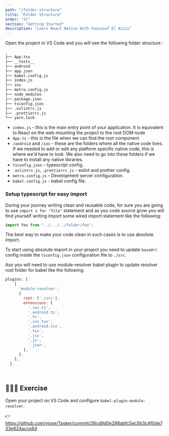 ```yaml
---
path: "/folder-structure"
title: "Folder Structure"
order: "2C"
section: "Getting Started"
description: "Learn React Native With Youssouf El Azizi"
---
```


Open the project in VS Code and you will see the following folder structure :

```bash
.
├── App.tsx
├── __tests__
├── android
├── app.json
├── babel.config.js
├── index.js
├── ios
├── metro.config.js
├── node_modules
├── package.json
├── tsconfig.json
├── .eslintrc.js
├── .prettierrc.js
└── yarn.lock
```

- `index.js` - this is the main entry point of your application. It is equivalent to React on the web mounting the project to the root DOM node
- `App.ts` - this is the file when we can find the root component.
- `/android` and `/ios` - these are the folders where all the native code lives. If we needed to add or edit any platform specific native code, this is where we'd have to look. We also need to go into these folders if we have to install any native libraries.
- `tsconfig.json` - typescript config.
- `.eslintrc.js`, `.prettierrc.js` - eslint and prettier config.
- `metro.config.js` - Development server configuration.
- `babel.config.js` - babel config file.

### Setup typescript for easy import

During your journey writing clean and reusable code, for sure you are going to use `import x for "file"` statement and as you code source grow you will find yourself writing import some wired import statement like the following:

```js
import foo from "../.../../folder/foo";
```

The best way to make your code clean in such cases is to use absolute import.

To start using absolute import in your project you need to update `baseUrl` config inside the `tsconfig.json` configuration file to `./src`.

Aso you will need to use module-resolver babel plugin to update resolver root folder for babel like the following:

```js
plugins: [
    [
      'module-resolver',
      {
        root: ['./src'],
        extensions: [
          '.ios.ts',
          '.android.ts',
          '.ts',
          '.ios.tsx',
          '.android.tsx',
          '.tsx',
          '.jsx',
          '.js',
          '.json',
        ],
      },
    ],
  ],




```

## 👨🏻‍💻 Exercise

Open your project on VS Code and configure `babel-plugin-module-resolver`.

👉 https://github.com/yjose/Tasker/commit/28cd9d0e288abfc5ec5b3c4f0de733e624acce6d
